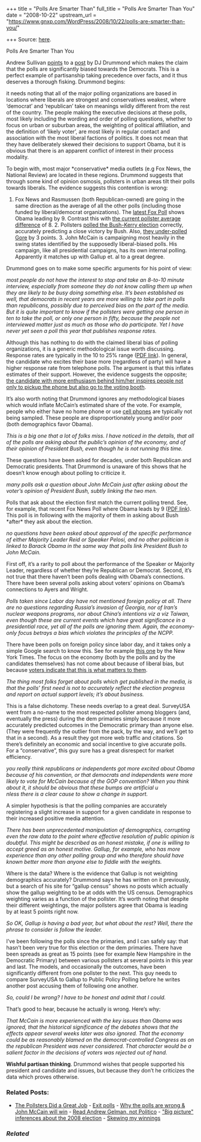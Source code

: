+++
title = "Polls Are Smarter Than"
full_title = "Polls Are Smarter Than You"
date = "2008-10-22"
upstream_url = "https://www.gnxp.com/WordPress/2008/10/22/polls-are-smarter-than-you/"

+++
Source: [here](https://www.gnxp.com/WordPress/2008/10/22/polls-are-smarter-than-you/).

Polls Are Smarter Than You

Andrew Sullivan [points](http://andrewsullivan.theatlantic.com/the_daily_dish/2008/10/dispatch-from-a.html) to a [post](http://wizbangblog.com/content/2008/10/21/gallup-and-new-coke.php) by DJ Drummond which makes the claim that the polls are significantly biased towards the Democrats. This is a perfect example of partisanship taking precedence over facts, and it thus deserves a thorough fisking. Drummond begins:

it needs noting that all of the major polling organizations are based in locations where liberals are strongest and conservatives weakest, where ‘democrat’ and ‘republican’ take on meanings wildly different from the rest of the country. The people making the executive decisions at these polls, most likely including the wording and order of polling questions, whether to focus on urban or suburban areas, the weighting of political affiliation, and the definition of ‘likely voter’, are most likely in regular contact and association with the most liberal factions of politics. It does not mean that they have deliberately skewed their decisions to support Obama, but it is obvious that there is an apparent conflict of interest in their process modality.

To begin with, most major \*conservative\* media outlets (e.g Fox News, the National Review) are located in these regions. Drummond suggests that through some kind of opinion osmosis, pollsters in urban areas tilt their polls towards liberals. The evidence suggests this contention is wrong:

1.  Fox News and Rasmussen (both Republican-owned) are going in the same
    direction as the average of all the other polls (including those
    funded by liberal/democrat organizations). The [latest Fox
    Poll](http://www.pollster.com/blogs/us_obama_49_mccain_40_fox10202.php)
    shows Obama leading by 9. Contrast this with [the current pollster
    average
    difference](http://www.pollster.com/polls/us/08-us-pres-ge-mvo.php)
    of 8. 2.  Pollsters [polled the Bush-Kerry
    election](http://www.realclearpolitics.com/bush_vs_kerry.html)
    correctly, accurately predicting a close victory by Bush. Also,
    [they under-polled
    Gore](http://www.pollster.com/blogs/polling_trends_in_2008_vs_04_a.php)
    by 3 points. 3.  John McCain is campaigning most heavily in the swing states
    identified by the supposedly liberal-biased polls. His campaign,
    like all presidential campaigns, has its own internal polling.
    Apparently it matches up with Gallup et. al to a great degree.

Drummond goes on to make some specific arguments for his point of view:

*most people do not have the interest to stop and take an 8-to-10 minute interview, especially from someone they do not know calling them up when they are likely to be busy doing something else. It’s been established as well, that democrats in recent years are more willing to take part in polls than republicans, possibly due to perceived bias on the part of the media. But it is quite important to know if the pollsters were getting one person in ten to take the poll, or only one person in fifty, because the people not interviewed matter just as much as those who do participate. Yet I have never yet seen a poll this year that publishes response rates.*

Although this has nothing to do with the claimed liberal bias of polling organizations, it is a generic methodological issue worth discussing. Response rates are typically in the 10 to 25% range ([PDF link](http://www.surveyusa.com/New96MoResponseRates%20030528.pdf)). In general, the candidate who excites their base more (regardless of party) will have a higher response rate from telephone polls. The argument is that this inflates estimates of their support. However, the evidence suggests the opposite; [the candidate with more enthusiasm behind him/her inspires people not only to pickup the phone but also go to the voting booth](http://www.cbsnews.com/stories/2008/07/18/opinion/pollpositions/main4273290.shtml).

It’s also worth noting that Drummond ignores any methodological biases which would inflate McCain’s estimated share of the vote. For example, people who either have no home phone or use [cell phones](http://www.pollster.com/blogs/cell_phones_and_political_surv.php) are typically not being sampled. These people are disproportionately young and/or poor (both demographics favor Obama).

*This is a big one that a lot of folks miss. I have noticed in the details, that all of the polls are asking about the public’s opinion of the economy, and of their opinion of President Bush, even though he is not running this time.*

These questions have been asked for decades, under both Republican and Democratic presidents. That Drummond is unaware of this shows that he doesn’t know enough about polling to criticize it.

*many polls ask a question about John McCain just after asking about the voter’s opinion of President Bush, subtly linking the two men.*

Polls that ask about the election first match the current polling trend. See, for example, that recent Fox News Poll where Obama leads by 9 ([PDF link](http://www.foxnews.com/projects/pdf/102208_poll.pdf)). This poll is in following with the majority of them in asking about Bush \*after\* they ask about the election.

*no questions have been asked about approval of the specific performance of either Majority Leader Reid or Speaker Pelosi, and no other politician is linked to Barack Obama in the same way that polls link President Bush to John McCain.*

First off, it’s a rarity to poll about the performance of the Speaker or Majority Leader, regardless of whether they’re Republican or Democrat. Second, it’s not true that there haven’t been polls dealing with Obama’s connections. There have been several polls asking about voters’ opinions on Obama’s connections to Ayers and Wright.

*Polls taken since Labor day have not mentioned foreign policy at all. There are no questions regarding Russia’s invasion of Georgia, nor of Iran’s nuclear weapons programs, nor about China’s intentions viz a viz Taiwan, even though these are current events which have great significance in a presidential race, yet all of the polls are ignoring them. Again, the economy-only focus betrays a bias which violates the principles of the NCPP.*

There have been polls on foreign policy since labor day, and it takes only a simple Google search to know this. See for example [this one](http://www.nytimes.com/2008/09/26/us/politics/26poll.html) by the New York Times. The focus on the economy (both by the polls and by the candidates themselves) has not come about because of liberal bias, but because [voters indicate that this is what matters to them](http://www.cnn.com/2008/POLITICS/05/02/issue.poll/index.html).

*The thing most folks forget about polls which get published in the media, is that the polls’ first need is not to accurately reflect the election progress and report on actual support levels; it’s about business.*

This is a false dichotomy. These needs overlap to a great deal. SurveyUSA went from a no-name to the most respected pollster among bloggers (and, eventually the press) during the dem primaries simply because it more accurately predicted outcomes in the Democratic primary than anyone else. (They were frequently the outlier from the pack, by the way, and we’ll get to that in a second). As a result they got more web traffic and citations. So there’s definitely an economic and social incentive to give accurate polls. For a “conservative”, this guy sure has a great disrespect for market efficiency.

*you really think republicans or independents got more excited about Obama because of his convention, or that democrats and independents were more likely to vote for McCain because of the GOP convention? When you think about it, it should be obvious that these bumps are artificial u  
nless there is a clear cause to show a change in support.*

A simpler hypothesis is that the polling companies are accurately registering a slight increase in support for a given candidate in response to their increased positive media attention.

*There has been unprecedented manipulation of demographics, corrupting even the raw data to the point where effective resolution of public opinion is doubtful. This might be described as an honest mistake, if one is willing to accept greed as an honest motive. Gallup, for example, who has more experience than any other polling group and who therefore should have known better more than anyone else to fiddle with the weights.*

Where is the data? Where is the evidence that Gallup is not weighting demographics accurately? Drummond says he has written on it previously, but a search of his site for “gallup census” shows no posts which actually show the gallup weighting to be at odds with the US census. Demographics weighting varies as a function of the pollster. It’s worth noting that despite their different weightings, the major pollsters agree that Obama is leading by at least 5 points right now.

*So OK, Gallup is having a bad year, but what about the rest? Well, there the phrase to consider is follow the leader.*

I’ve been following the polls since the primaries, and I can safely say: that hasn’t been very true for this election or the dem primaries. There have been spreads as great as 15 points (see for example New Hampshire in the Democratic Primary) between various pollsters at several points in this year and last. The models, and occasionally the outcomes, have been significantly different from one pollster to the next. This guy needs to compare SurveyUSA to Gallup to Public Policy Polling before he writes another post accusing them of following one another.

*So, could I be wrong? I have to be honest and admit that I could.*

That’s good to hear, because he actually is wrong. Here’s why:

*That McCain is more experienced with the key issues than Obama was ignored, that the historical significance of the debates shows that the effects appear several weeks later was also ignored. That the economy could be as reasonably blamed on the democrat-controlled Congress as on the republican President was never considered. That character would be a salient factor in the decisions of voters was rejected out of hand.*

**Wishful partisan thinking**. Drummond wishes that people supported his president and candidate and issues, but because they don’t he criticizes the data which proves otherwise.

### Related Posts:

- [The Pollsters Did a Great
  Job](https://www.gnxp.com/WordPress/2008/11/05/the-pollsters-did-a-great-job/) - [Exit polls](https://www.gnxp.com/WordPress/2008/11/04/exit-polls/) - [Why the polls are wrong & John McCain will
  win](https://www.gnxp.com/WordPress/2008/11/03/why-the-polls-are-wrong-john-mccain-will-win/) - [Read Andrew Gelman, not
  Politico](https://www.gnxp.com/WordPress/2008/11/10/read-andrew-gelman-not-politico/) - ["Big picture" inferences about the 2008
  election](https://www.gnxp.com/WordPress/2008/11/05/big-picture-inferences-about-the-2008-election/) - [Skewing my
  winnings](https://www.gnxp.com/WordPress/2012/09/29/skewing-my-winnings/)

### *Related*

[](https://www.addtoany.com/add_to/facebook?linkurl=https%3A%2F%2Fwww.gnxp.com%2FWordPress%2F2008%2F10%2F22%2Fpolls-are-smarter-than-you%2F&linkname=Polls%20Are%20Smarter%20Than%20You "Facebook")[](https://www.addtoany.com/add_to/twitter?linkurl=https%3A%2F%2Fwww.gnxp.com%2FWordPress%2F2008%2F10%2F22%2Fpolls-are-smarter-than-you%2F&linkname=Polls%20Are%20Smarter%20Than%20You "Twitter")[](https://www.addtoany.com/add_to/email?linkurl=https%3A%2F%2Fwww.gnxp.com%2FWordPress%2F2008%2F10%2F22%2Fpolls-are-smarter-than-you%2F&linkname=Polls%20Are%20Smarter%20Than%20You "Email")[](https://www.addtoany.com/share)
